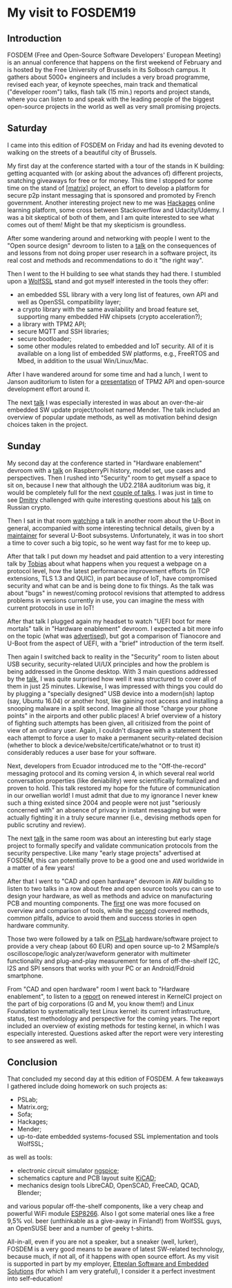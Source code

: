 # My visit to FOSDEM19

## Introduction
FOSDEM (Free and Open-Source Software Developers' European Meeting) is an annual conference that happens on the first weekend of February and is hosted by the Free University of Brussels in its Solbosch campus. It gathers about 5000+ engineers and includes a very broad programme, revised each year, of keynote speeches, main track and thematical ("developer room") talks, flash talk (15 min.) reports and project stands, where you can listen to and speak with the leading people of the biggest open-source projects in the world as well as very small promising projects.

## Saturday
I came into this edition of FOSDEM on Friday and had its evening devoted to walking on the streets of a beautiful city of Brussels.

My first day at the conference started with a tour of the stands in K building: getting acquanted with (or asking about the advances of) different projects, snatching giveaways for free or for money. This time I stopped for some time on the stand of [\[matrix\]](https://matrix.org) project, an effort to develop a platform for secure p2p instant messaging that is sponsored and promoted by French government. Another interesting project new to me was [Hackages](https://hackages.io/) online learning platform, some cross between Stackoverflow and Udacity/Udemy. I was a bit skeptical of both of them, and I am quite interested to see what comes out of them! Might be that my skepticism is groundless.

After some wandering around and networking with people I went to the "Open source design" devroom to listen to a [talk](https://fosdem.org/2019/schedule/event/cost_of_not_doing_user_research/) on the consequences of and lessons from not doing proper user research in a software project, its real cost and methods and recommendations to do it "the right way".

Then I went to the H building to see what stands they had there. I stumbled upon a [WolfSSL](https://www.wolfssl.com/) stand and got myself interested in the tools they offer:
- an embedded SSL library with a very long list of features, own API and well as OpenSSL compatibility layer;
- a crypto library with the same availability and broad feature set, supporting many embedded HW chipsets (crypto acceleration?);
- a library with TPM2 API;
- secure MQTT and SSH libraries;
- secure bootloader;
- some other modules related to embedded and IoT security.
All of it is available on a long list of embedded SW platforms, e.g., FreeRTOS and Mbed, in addition to the usual Win/Linux/Mac.

After I have wandered around for some time and had a lunch, I went to Janson auditorium to listen for a [presentation](https://fosdem.org/2019/schedule/event/tpm2/) of TPM2 API and open-source development effort around it.

The next [talk](https://fosdem.org/2019/schedule/event/mender/) I was especially interested in was about an over-the-air embedded SW update project/toolset named Mender. The talk included an overview of popular update methods, as well as motivation behind design choices taken in the project.

## Sunday
My second day at the conference started in "Hardware enablement" devroom with a [talk](https://fosdem.org/2019/schedule/event/hardware_raspberrypi/) on RaspberryPi history, model set, use cases and perspectives. Then I rushed into "Security" room to get myself a space to sit on, because I new that although the UD2.218A auditorium was big, it would be completely full for the next [couple of talks](https://fosdem.org/2019/schedule/track/security/). I was just in time to see [Dmitry](https://fosdem.org/2019/schedule/speaker/dmitry_eremin_solenikov_lumag/) challenged with quite interesting questions about his [talk](https://fosdem.org/2019/schedule/event/gost_crypto/) on Russian crypto.

Then I sat in that room [watching](https://fosdem.org/2019/schedule/streaming/) a talk in another room about the U-Boot in general, accompanied with some interesting technical details, given by a [maintainer](https://fosdem.org/2019/schedule/speaker/jagan_teki/) for several U-Boot subsystems. Unfortunately, it was in too short a time to cover such a big topic, so he went way fast for me to keep up.

After that talk I put down my headset and paid attention to a very interesting talk by [Tobias](https://fosdem.org/2019/schedule/speaker/jagan_teki/) about what happens when you request a webpage on a protocol level, how the latest performance improvement efforts (in TCP extensions, TLS 1.3 and QUIC), in part because of IoT, have compromised security and what can be and is being done to fix things. As the talk was about "bugs" in newest/coming protocol revisions that attempted to address problems in versions currently in use, you can imagine the mess with current protocols in use in IoT!

After that talk I plugged again my headset to watch "UEFI boot for mere mortals" talk in "Hardware enablement" devroom. I expected a bit more info on the topic (what was [advertised](https://fosdem.org/2019/schedule/event/uefi_boot_for_mere_mortals/)), but got a comparison of Tianocore and U-Boot from the aspect of UEFI, with a "brief" introduction of the term itself.

Then again I switched back to reality in the "Security" room to listen about USB security, security-related UI/UX principles and how the problem is being addressed in the Gnome desktop. With 3 main questions addressed by the [talk](https://fosdem.org/2019/schedule/track/security/), I was quite surprised how well it was structured to cover all of them in just 25 minutes. Likewise, I was impressed with things you could do by plugging a "specially designed" USB device into a modern(ish) laptop (say, Ubuntu 16.04) or another host, like gaining root access and installing a snooping malware in a split second. Imagine all those "charge your phone points" in the airports and other public places! A brief overview of a history of fighting such attempts has been given, all critisized from the point of view of an ordinary user. Again, I couldn't disagree with a statement that each attempt to force a user to make a permanent security-related decision (whether to block a device/website/certificate/whatnot or to trust it) considerably reduces a user base for your software.

Next, developers from Ecuador introduced me to the "Off-the-record" messaging protocol and its coming version 4, in which several real world conversation properties (like deniability) were scientifically formalized and proven to hold. This talk restored my hope for the future of communication in our orwellian world! I must admit that due to my ignorance I never knew such a thing existed since 2004 and people were not just "seriously concerned with" an absence of privacy in instant messaging but were actually fighting it in a truly secure manner (i.e., devising methods open for public scrutiny and review).

The next [talk](https://fosdem.org/2019/schedule/event/recordflux/) in the same room was about an interesting but early stage project to formally specify and validate communication protocols from the security perspective. Like many "early stage projects" advertised at FOSDEM, this can potentially prove to be a good one and used worldwide in a matter of a few years!

After that I went to "CAD and open hardware" devroom in AW building to listen to two talks in a row about free and open source tools you can use to design your hardware, as well as methods and advice on manufacturing PCB and mounting components. The [first](https://fosdem.org/2019/schedule/event/idea_to_prototype/) one was more focused on overview and comparison of tools, while the [second](https://fosdem.org/2019/schedule/event/guide_to_oshw/) covered methods, common pitfalls, advice to avoid them and success stories in open hardware community.

Those two were followed by a talk on [PSLab](https://pslab.io/) hardware/software project to provide a very cheap (about 60 EUR) and open source up-to 2 MSample/s oscilloscope/logic analyzer/waveform generator with multimeter functionality and plug-and-play measurement for tens of off-the-shelf I2C, I2S and SPI sensors that works with your PC or an Android/Fdroid smartphone.

From "CAD and open hardware" room I went back to "Hardware enablement", to listen to a [report](https://fosdem.org/2019/schedule/event/kernelci_a_new_dawn/) on renewed interest in KernelCI project on the part of big corporations (G and M, you know them!) and Linux Foundation to systematically test Linux kernel: its current infrastructure, status, test methodology and perspective for the coming years. The report included an overview of existing methods for testing kernel, in which I was especially interested. Questions asked after the report were very interesting to see answered as well.

## Conclusion
That concluded my second day at this edition of FOSDEM. A few takeaways I gathered include doing homework on such projects as:
* PSLab;
* Matrix.org;
* Sofa;
* Hackages;
* Mender;
* up-to-date embedded systems-focused SSL implementation and tools WolfSSL;

as well as tools:

* electronic circuit simulator [ngspice](http://ngspice.sourceforge.net/);
* schematics capture and PCB layout suite [KiCAD](http://www.kicad-pcb.org/);
* mechanics design tools LibreCAD, OpenSCAD, FreeCAD, QCAD, Blender;

and various popular off-the-shelf components, like a very cheap and powerful WiFi module [ESP8266](https://www.espressif.com/en/products/hardware/esp8266ex/overview). Also I got some material ones like a free 9,5% vol. beer (unthinkable as a give-away in Finland!) from WolfSSL guys, an OpenSUSE beer and a number of geeky t-shirts.

All-in-all, even if you are not a speaker, but a sneaker (well, lurker), FOSDEM is a very good means to be aware of latest SW-related technology, because much, if not all, of it happens with open source effort. As my visit is supported in part by my employer, [Etteplan Software and Embedded Solutions](https://www.etteplan.com/expertise/software-and-embedded-solutions) (for which I am very grateful), I consider it a perfect investment into self-education!
